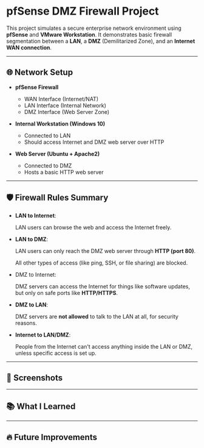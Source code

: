# pfSense DMZ Firewall Project

This project simulates a secure enterprise network environment using **pfSense** and **VMware Workstation**. It demonstrates basic firewall segmentation between a **LAN**, a **DMZ** (Demilitarized Zone), and an **Internet WAN connection**.

---
## 🌐 Network Setup

- **pfSense Firewall**  
  - WAN Interface (Internet/NAT)
  - LAN Interface (Internal Network)
  - DMZ Interface (Web Server Zone)

- **Internal Workstation (Windows 10)**  
  - Connected to LAN
  - Should access Internet and DMZ web server over HTTP

- **Web Server (Ubuntu + Apache2)**  
  - Connected to DMZ
  - Hosts a basic HTTP web server

---

## 🛡️ Firewall Rules Summary
- **LAN to Internet**:
    
    LAN users can browse the web and access the Internet freely.
    
- **LAN to DMZ**:
    
    LAN users can only reach the DMZ web server through **HTTP (port 80)**.
    
    All other types of access (like ping, SSH, or file sharing) are blocked.
    
- DMZ to Internet:
  
  DMZ servers can access the Internet for things like software updates, but only on safe ports like **HTTP/HTTPS**.

- **DMZ to LAN**:

  DMZ servers are **not allowed** to talk to the LAN at all, for security reasons.
  
- **Internet to LAN/DMZ**:

  People from the Internet can't access anything inside the LAN or DMZ, unless specific access is set up.

---

## 📸 Screenshots

---

## 📚 What I Learned

---

## 🔥 Future Improvements
